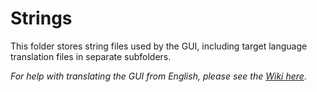 # Strings
This folder stores string files used by the GUI, including target language translation files in separate subfolders.

*For help with translating the GUI from English, please see the [Wiki here](https://github.com/CatmanFan/FriishProduce/wiki/Translation).*

